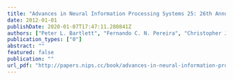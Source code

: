 ```yaml
---
title: "Advances in Neural Information Processing Systems 25: 26th Annual Conference on Neural Information Processing Systems 2012. Proceedings of a meeting held December 3-6, 2012, Lake Tahoe, Nevada, United States"
date: 2012-01-01
publishDate: 2020-01-07T17:47:11.280841Z
authors: ["Peter L. Bartlett", "Fernando C. N. Pereira", "Christopher J. C. Burges", "Léon Bottou", "Kilian Q. Weinberger"]
publication_types: ["0"]
abstract: ""
featured: false
publication: ""
url_pdf: "http://papers.nips.cc/book/advances-in-neural-information-processing-systems-25-2012"
---
```


